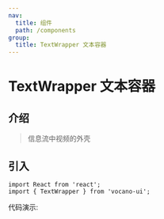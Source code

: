 ```yaml
---
nav:
  title: 组件
  path: /components
group:
  title: TextWrapper 文本容器
---
```


# TextWrapper 文本容器
## 介绍

> 信息流中视频的外壳
>
## 引入

```tsx | pure
import React from 'react';
import { TextWrapper } from 'vocano-ui';
```

代码演示:

<code src="../../../example/TextWrapper/index.tsx" hideActions='["CSB"]'></code>

<API src="./index.tsx" exports='["default"]'></API>
